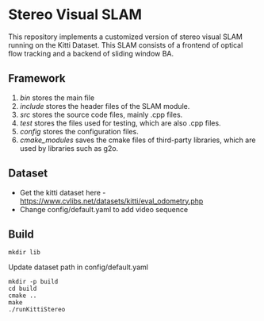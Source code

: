 # Stereo Visual SLAM

This repository implements a customized version of stereo visual SLAM running on the Kitti Dataset.
This SLAM consists of a frontend of optical flow tracking and a backend of sliding window BA.

## Framework

1. <i> bin </i> stores the main file
2. <i>include</i> stores the header files of the SLAM module.
3. <i>src</i> stores the source code files, mainly .cpp files.
4. <i>test</i> stores the files used for testing, which are also .cpp files.
5. <i>config</i> stores the configuration files.
6. <i>cmake_modules</i> saves the cmake files of third-party libraries, which are used by libraries such as g2o.

## Dataset

- Get the kitti dataset here - https://www.cvlibs.net/datasets/kitti/eval_odometry.php
- Change config/default.yaml to add video sequence

## Build

```
mkdir lib
```
Update dataset path in config/default.yaml

```
mkdir -p build 
cd build
cmake ..
make
./runKittiStereo
```